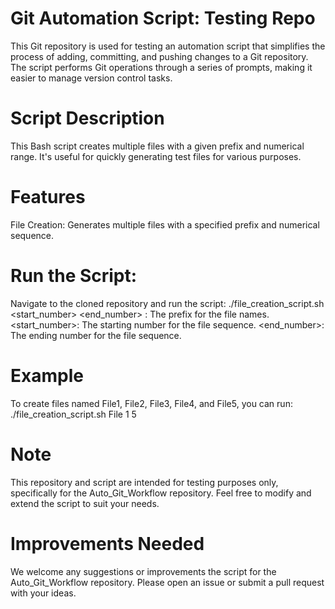 # Git Automation Script: Testing Repo

This Git repository is used for testing an automation script that simplifies the process of adding, committing, and pushing changes to a Git repository. The script performs Git operations through a series of prompts, making it easier to manage version control tasks.

# Script Description
This Bash script creates multiple files with a given prefix and numerical range. It's useful for quickly generating test files for various purposes.

# Features
File Creation: Generates multiple files with a specified prefix and numerical sequence.

# Run the Script:
Navigate to the cloned repository and run the script:
      ./file_creation_script.sh <prefix> <start_number> <end_number>
<prefix>: The prefix for the file names.
<start_number>: The starting number for the file sequence.
<end_number>: The ending number for the file sequence.

# Example
To create files named File1, File2, File3, File4, and File5, you can run:
      ./file_creation_script.sh File 1 5

# Note
This repository and script are intended for testing purposes only, specifically for the Auto_Git_Workflow repository. Feel free to modify and extend the script to suit your needs.

# Improvements Needed
We welcome any suggestions or improvements the script for the Auto_Git_Workflow repository. Please open an issue or submit a pull request with your ideas.
